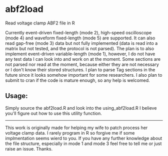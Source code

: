 # abf2load
Read voltage clamp ABF2 file in R

Currently event-driven fixed-length (mode 2), high-speed oscilloscope (mode 4) and waveform fixed-length (mode 5) are supported. It can also read gap-free (mode 3) data but not fully implemented (data is read into a matrix but not tested, and the protocol is not parsed). The plan is to also implement event-driven variable-length (mode 1), however, I do not have any test data I can look into and work on at the moment. Some sections are not parsed nor read at the moment, because either they are not necessary or I don't know their stored structures. I plan to parse Tag sections in the future since it looks somehow important for some researchers. I also plan to submit to cran if the code is mature enough, so any help is welcomed.

## Usage:
Simply source the abf2load.R and look into the using_abf2load.R I believe you'll figure out how to use this utility function.

---
This work is originally made for helping my wife to patch process her voltage clamp data. I rarely program in R so forgive me if some implmentation seems wierd to you. If you have any further knowledge about the file structure, especially in mode 1 and mode 3 feel free to tell me or just raise an issue. Thanks.
